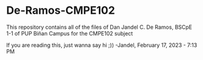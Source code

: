 # De-Ramos-CMPE102

This repository contains all of the files  of Dan Jandel C. De Ramos, BSCpE 1-1 of PUP Biñan Campus for the CMPE102 subject

If you are reading this, just wanna say hi ;)) -Jandel,  February 17, 2023 - 7:13 PM